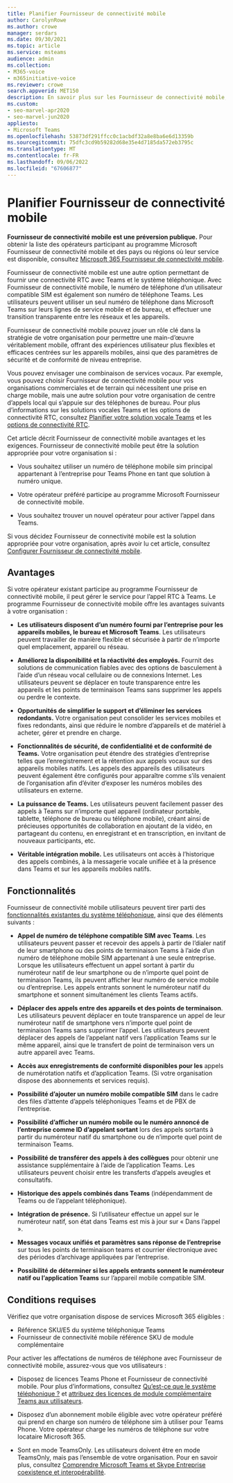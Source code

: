```yaml
---
title: Planifier Fournisseur de connectivité mobile
author: CarolynRowe
ms.author: crowe
manager: serdars
ms.date: 09/30/2021
ms.topic: article
ms.service: msteams
audience: admin
ms.collection:
- M365-voice
- m365initiative-voice
ms.reviewer: crowe
search.appverid: MET150
description: En savoir plus sur les Fournisseur de connectivité mobile, telles que les exigences et la planification du déploiement.
ms.custom:
- seo-marvel-apr2020
- seo-marvel-jun2020
appliesto:
- Microsoft Teams
ms.openlocfilehash: 53873df291ffcc0c1acbdf32a8e8ba6e6d13359b
ms.sourcegitcommit: 75dfc3cd9b59282d68e35e4d7185da572eb3795c
ms.translationtype: MT
ms.contentlocale: fr-FR
ms.lasthandoff: 09/06/2022
ms.locfileid: "67606877"
---
```

# <a name="plan-for-operator-connect-mobile"></a>Planifier Fournisseur de connectivité mobile

**Fournisseur de connectivité mobile est une préversion publique.** Pour obtenir la liste des opérateurs participant au programme Microsoft Fournisseur de connectivité mobile et des pays ou régions où leur service est disponible, consultez [Microsoft 365 Fournisseur de connectivité mobile](https://cloudpartners.transform.microsoft.com/practices/microsoft-365-for-operators/connect-mobile).

Fournisseur de connectivité mobile est une autre option permettant de fournir une connectivité RTC avec Teams et le système téléphonique. Avec Fournisseur de connectivité mobile, le numéro de téléphone d’un utilisateur compatible SIM est également son numéro de téléphone Teams. Les utilisateurs peuvent utiliser un seul numéro de téléphone dans Microsoft Teams sur leurs lignes de service mobile et de bureau, et effectuer une transition transparente entre les réseaux et les appareils.

Fournisseur de connectivité mobile pouvez jouer un rôle clé dans la stratégie de votre organisation pour permettre une main-d’œuvre véritablement mobile, offrant des expériences utilisateur plus flexibles et efficaces centrées sur les appareils mobiles, ainsi que des paramètres de sécurité et de conformité de niveau entreprise.

Vous pouvez envisager une combinaison de services vocaux. Par exemple, vous pouvez choisir Fournisseur de connectivité mobile pour vos organisations commerciales et de terrain qui nécessitent une prise en charge mobile, mais une autre solution pour votre organisation de centre d’appels local qui s’appuie sur des téléphones de bureau. Pour plus d’informations sur les solutions vocales Teams et les options de connectivité RTC, consultez [Planifier votre solution vocale Teams](cloud-voice-landing-page.md) et les [options de connectivité RTC](pstn-connectivity.md). 

Cet article décrit Fournisseur de connectivité mobile avantages et les exigences. Fournisseur de connectivité mobile peut être la solution appropriée pour votre organisation si :

-   Vous souhaitez utiliser un numéro de téléphone mobile sim principal appartenant à l’entreprise pour Teams Phone en tant que solution à numéro unique.

-   Votre opérateur préféré participe au programme Microsoft Fournisseur de connectivité mobile.

-   Vous souhaitez trouver un nouvel opérateur pour activer l’appel dans Teams.

Si vous décidez Fournisseur de connectivité mobile est la solution appropriée pour votre organisation, après avoir lu cet article, consultez [Configurer Fournisseur de connectivité mobile](operator-connect-mobile-configure.md).



## <a name="benefits"></a>Avantages

Si votre opérateur existant participe au programme Fournisseur de connectivité mobile, il peut gérer le service pour l’appel RTC à Teams. Le programme Fournisseur de connectivité mobile offre les avantages suivants à votre organisation :

- **Les utilisateurs disposent d’un numéro fourni par l’entreprise pour les appareils mobiles, le bureau et Microsoft Teams**. Les utilisateurs peuvent travailler de manière flexible et sécurisée à partir de n’importe quel emplacement, appareil ou réseau.  

- **Améliorez la disponibilité et la réactivité des employés.** Fournit des solutions de communication fiables avec des options de basculement à l’aide d’un réseau vocal cellulaire ou de connexions Internet. Les utilisateurs peuvent se déplacer en toute transparence entre les appareils et les points de terminaison Teams sans supprimer les appels ou perdre le contexte.

- **Opportunités de simplifier le support et d’éliminer les services redondants.** Votre organisation peut consolider les services mobiles et fixes redondants, ainsi que réduire le nombre d’appareils et de matériel à acheter, gérer et prendre en charge.

-   **Fonctionnalités de sécurité, de confidentialité et de conformité de Teams.** Votre organisation peut étendre des stratégies d’entreprise telles que l’enregistrement et la rétention aux appels vocaux sur des appareils mobiles natifs. Les appels des appareils des utilisateurs peuvent également être configurés pour apparaître comme s’ils venaient de l’organisation afin d’éviter d’exposer les numéros mobiles des utilisateurs en externe.

- **La puissance de Teams.** Les utilisateurs peuvent facilement passer des appels à Teams sur n’importe quel appareil (ordinateur portable, tablette, téléphone de bureau ou téléphone mobile), créant ainsi de précieuses opportunités de collaboration en ajoutant de la vidéo, en partageant du contenu, en enregistrant et en transcription, en invitant de nouveaux participants, etc.

- **Véritable intégration mobile.** Les utilisateurs ont accès à l’historique des appels combinés, à la messagerie vocale unifiée et à la présence dans Teams et sur les appareils mobiles natifs. 

## <a name="features"></a>Fonctionnalités

Fournisseur de connectivité mobile utilisateurs peuvent tirer parti des [fonctionnalités existantes du système téléphonique](here-s-what-you-get-with-phone-system.md), ainsi que des éléments suivants :

- **Appel de numéro de téléphone compatible SIM avec Teams**. Les utilisateurs peuvent passer et recevoir des appels à partir de l’dialer natif de leur smartphone ou des points de terminaison Teams à l’aide d’un numéro de téléphone mobile SIM appartenant à une seule entreprise. Lorsque les utilisateurs effectuent un appel sortant à partir du numéroteur natif de leur smartphone ou de n’importe quel point de terminaison Teams, ils peuvent afficher leur numéro de service mobile ou d’entreprise. Les appels entrants sonnent le numéroteur natif du smartphone et sonnent simultanément les clients Teams actifs.

-   **Déplacer des appels entre des appareils et des points de terminaison**. Les utilisateurs peuvent déplacer en toute transparence un appel de leur numéroteur natif de smartphone vers n’importe quel point de terminaison Teams sans supprimer l’appel. Les utilisateurs peuvent déplacer des appels de l’appelant natif vers l’application Teams sur le même appareil, ainsi que le transfert de point de terminaison vers un autre appareil avec Teams. 

- **Accès aux enregistrements de conformité disponibles pour les** appels de numérotation natifs et d’application Teams. (Si votre organisation dispose des abonnements et services requis).

- **Possibilité d’ajouter un numéro mobile compatible SIM** dans le cadre des files d’attente d’appels téléphoniques Teams et de PBX de l’entreprise.

- **Possibilité d’afficher un numéro mobile ou le numéro annoncé de l’entreprise comme ID d’appelant sortant** lors des appels sortants à partir du numéroteur natif du smartphone ou de n’importe quel point de terminaison Teams.

- **Possibilité de transférer des appels à des collègues** pour obtenir une assistance supplémentaire à l’aide de l’application Teams. Les utilisateurs peuvent choisir entre les transferts d’appels aveugles et consultatifs. 

- **Historique des appels combinés dans Teams** (indépendamment de Teams ou de l’appelant téléphonique).

- **Intégration de présence.**  Si l’utilisateur effectue un appel sur le numéroteur natif, son état dans Teams est mis à jour sur « Dans l’appel ». 

- **Messages vocaux unifiés et paramètres sans réponse de l’entreprise** sur tous les points de terminaison teams et courrier électronique avec des périodes d’archivage appliquées par l’entreprise.

- **Possibilité de déterminer si les appels entrants sonnent le numéroteur natif ou l’application Teams** sur l’appareil mobile compatible SIM.

## <a name="requirements"></a>Conditions requises

Vérifiez que votre organisation dispose de services Microsoft 365 éligibles :

- Référence SKU/E5 du système téléphonique Teams
- Fournisseur de connectivité mobile référence SKU de module complémentaire

Pour activer les affectations de numéros de téléphone avec Fournisseur de connectivité mobile, assurez-vous que vos utilisateurs :

- Disposez de licences Teams Phone et Fournisseur de connectivité mobile. Pour plus d’informations, consultez [Qu’est-ce que le système téléphonique ?](what-is-phone-system-in-office-365.md) et [attribuez des licences de module complémentaire Teams aux utilisateurs](teams-add-on-licensing/assign-teams-add-on-licenses.md).

- Disposez d’un abonnement mobile éligible avec votre opérateur préféré qui prend en charge son numéro de téléphone sim à utiliser pour Teams Phone. Votre opérateur charge les numéros de téléphone sur votre locataire Microsoft 365.

- Sont en mode TeamsOnly. Les utilisateurs doivent être en mode TeamsOnly, mais pas l’ensemble de votre organisation. Pour en savoir plus, consultez [Comprendre Microsoft Teams et Skype Entreprise coexistence et interopérabilité](teams-and-skypeforbusiness-coexistence-and-interoperability.md).


